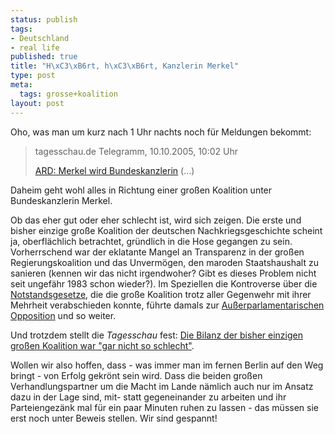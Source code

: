 ```yaml
--- 
status: publish
tags: 
- Deutschland
- real life
published: true
title: "H\xC3\xB6rt, h\xC3\xB6rt, Kanzlerin Merkel"
type: post
meta: 
  tags: grosse+koalition
layout: post
---
```

Oho, was man um kurz nach 1 Uhr nachts noch für Meldungen bekommt:

<blockquote>tagesschau.de Telegramm, 10.10.2005, 10:02 Uhr

<a href="http://newsletter.tagesschau.de/re?l=o0x0uI3onl52I0">ARD: Merkel wird Bundeskanzlerin</a>
(...)
</blockquote>

Daheim geht wohl alles in Richtung einer großen Koalition unter Bundeskanzlerin Merkel.

Ob das eher gut oder eher schlecht ist, wird sich zeigen. Die erste und bisher einzige große Koalition der deutschen Nachkriegsgeschichte scheint ja, oberflächlich betrachtet, gründlich in die Hose gegangen zu sein. Vorherrschend war der eklatante Mangel an Transparenz in der großen Regierungskoalition und das Unvermögen, den maroden Staatshaushalt zu sanieren (kennen wir das nicht irgendwoher? Gibt es dieses Problem nicht seit ungefähr 1983 schon wieder?). Im Speziellen die Kontroverse über die <a href="http://http://de.wikipedia.org/wiki/Notstandsgesetze">Notstandsgesetze</a>, die die große Koalition trotz aller Gegenwehr mit ihrer Mehrheit verabschieden konnte, führte damals zur <a href="http://de.wikipedia.org/wiki/Au%C3%9Ferparlamentarische_Opposition">Außerparlamentarischen Opposition</a> und so weiter.

Und trotzdem stellt die <em>Tagesschau</em> fest: <a href="http://www.tagesschau.de/aktuell/meldungen/0,1185,OID4830448_REF1_NAV_BAB,00.html">Die Bilanz der bisher einzigen großen Koalition war "gar nicht so schlecht"</a>.

Wollen wir also hoffen, dass - was immer man im fernen Berlin auf den Weg bringt - von Erfolg gekrönt sein wird. Dass die beiden großen Verhandlungspartner um die Macht im Lande nämlich auch nur im Ansatz dazu in der Lage sind, mit- statt gegeneinander zu arbeiten und ihr Parteiengezänk mal für ein paar Minuten ruhen zu lassen - das müssen sie erst noch unter Beweis stellen. Wir sind gespannt!
